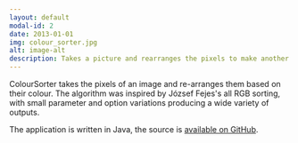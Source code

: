 ```yaml
---
layout: default
modal-id: 2
date: 2013-01-01
img: colour_sorter.jpg
alt: image-alt
description: Takes a picture and rearranges the pixels to make another.
---
```


ColourSorter takes the pixels of an image and re-arranges them based on their colour. The algorithm was inspired by József Fejes's all RGB sorting, with small parameter and option variations producing a wide variety of outputs.

The application is written in Java, the source is [available on GitHub](https://github.com/Buntworthy/ColourSorter).
